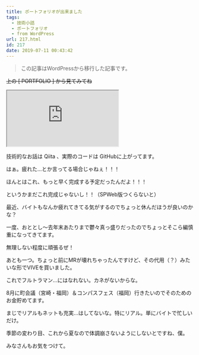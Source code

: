 ```yaml
---
title: ポートフォリオが出来ました
tags:
  - 技術小話
  - ポートフォリオ
  - from WordPress
url: 217.html
id: 217
date: 2019-07-11 00:43:42
---
```

> この記事はWordPressから移行した記事です。

~~上の \[ PORTFOLIO \] から見てみてね~~
<iframe 
  class="blogcard"
  src="https://hatenablog-parts.com/embed?url=https://nekozuki.me/portfolio">
</iframe>

技術的なお話は Qiita 、実際のコードは GitHubに上がってます。

<!-- more -->

はぁ。疲れた...とか言ってる場合じゃねぇ！！！

ほんとはこれ、もっと早く完成する予定だったんだよ！！！

というかまだこれ完成じゃないし！！（SPWeb版つくらないと）

最近、バイトもなんか疲れてきてる気がするのでちょっと休んだほうが良いのかな？

一度、おととし～去年末あたりまで鬱々真っ盛りだったのでちょっとそこら編慎重になってきてます。

無理しない程度に頑張るぜ！

あとも一つ。ちょっと前にMRが壊れちゃったんですけど、その代用（？）みたいな形でVIVEを買いました。

これでフルトラマン...にはなれない。カネがないからな。

8月に町会議（宮崎・福岡）＆コンパスフェス（福岡）行きたいのでそのためのお金貯めてます。

まじでリアルもネットも充実...はしてないな。特にリアル。単にバイトで忙しいだけ。

季節の変わり目、これから夏なので体調崩さないようにしないとですね、僕。

みなさんもお気をつけて。